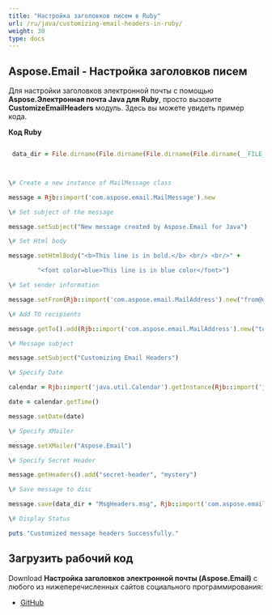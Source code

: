 ```yaml
---
title: "Настройка заголовков писем в Ruby"
url: /ru/java/customizing-email-headers-in-ruby/
weight: 30
type: docs
---
```


## **Aspose.Email - Настройка заголовков писем**
Для настройки заголовков электронной почты с помощью **Aspose.Электронная почта Java для Ruby**, просто вызовите **CustomizeEmailHeaders** модуль. Здесь вы можете увидеть пример кода.

**Код Ruby**

``` ruby

 data_dir = File.dirname(File.dirname(File.dirname(File.dirname(__FILE__)))) + '/data/'



\# Create a new instance of MailMessage class

message = Rjb::import('com.aspose.email.MailMessage').new

\# Set subject of the message

message.setSubject("New message created by Aspose.Email for Java")

\# Set Html body

message.setHtmlBody("<b>This line is in bold.</b> <br/> <br/>" +

        "<font color=blue>This line is in blue color</font>")

\# Set sender information

message.setFrom(Rjb::import('com.aspose.email.MailAddress').new("from@domain.com", "Sender Name", false))

\# Add TO recipients

message.getTo().add(Rjb::import('com.aspose.email.MailAddress').new("to@domain.com", "Recipient 1", false))

\# Message subject

message.setSubject("Customizing Email Headers")

\# Specify Date

calendar = Rjb::import('java.util.Calendar').getInstance(Rjb::import('java.util.TimeZone').getTimeZone("GMT"))

date = calendar.getTime()

message.setDate(date)

\# Specify XMailer

message.setXMailer("Aspose.Email")

\# Specify Secret Header

message.getHeaders().add("secret-header", "mystery")

\# Save message to disc

message.save(data_dir + "MsgHeaders.msg", Rjb::import('com.aspose.email.MessageFormat').getMsg())

\# Display Status

puts "Customized message headers Successfully."

```
## **Загрузить рабочий код**
Download **Настройка заголовков электронной почты (Aspose.Email)** с любого из нижеперечисленных сайтов социального программирования:

- [GitHub](https://github.com/aspose-email/Aspose.Email-for-Java/blob/master/Plugins/Aspose_Email_Java_for_Ruby/lib/asposeemailjava/Email/customizeemailheaders.rb)
